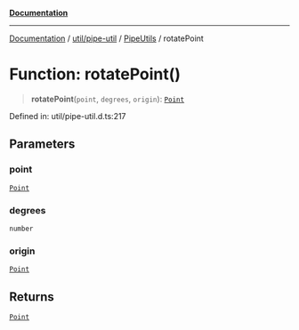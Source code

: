[**Documentation**](../../../../../index.md)

***

[Documentation](../../../../../index.md) / [util/pipe-util](../../../index.md) / [PipeUtils](../index.md) / rotatePoint

# Function: rotatePoint()

> **rotatePoint**(`point`, `degrees`, `origin`): [`Point`](../../../../../perspective-client/interfaces/Point.md)

Defined in: util/pipe-util.d.ts:217

## Parameters

### point

[`Point`](../../../../../perspective-client/interfaces/Point.md)

### degrees

`number`

### origin

[`Point`](../../../../../perspective-client/interfaces/Point.md)

## Returns

[`Point`](../../../../../perspective-client/interfaces/Point.md)
